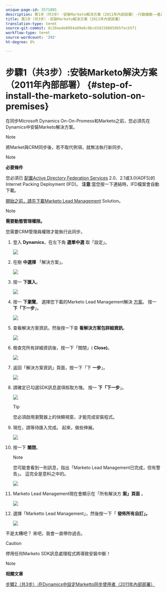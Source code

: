 ```yaml
---
unique-page-id: 3571805
description: 第1步（共3步）-安裝Marketo解決方案（2011年內部部署）-行銷檔案——產品檔案
title: 第1步（共3步）-安裝Marketo解決方案（2011年內部部署）
translation-type: tm+mt
source-git-commit: dc20aede0894a09e6c0bcd3d1580859b5fecb5f1
workflow-type: tm+mt
source-wordcount: '293'
ht-degree: 0%

---
```



# 步驟1（共3步）:安裝Marketo解決方案（2011年內部部署） {#step-of-install-the-marketo-solution-on-premises}

在同步Microsoft Dynamics On-On-Promess和Marketo之前，您必須先在Dynamics中安裝Marketo解決方案。

>[!NOTE]
>
>將Market與CRM同步後，若不取代例項，就無法執行新同步。

>[!NOTE]
>
>**必要條件**
>
>您必須已 [配置Active Directory Federation Services](http://www.microsoft.com/en-us/download/confirmation.aspx?id=41701) 2.0、2.1或3.0(ADFS)的Internet Packing Deployment [](https://msdn.microsoft.com/en-us/library/bb897402.aspx) (IFD)。 **注意**:當您按一下連結時，IFD檔案會自動下載。
>
>[開始之前，請先下載Marketo Lead Management](../../../../../product-docs/crm-sync/microsoft-dynamics-sync/sync-setup/download-the-marketo-lead-management-solution.md) Solution。

>[!NOTE]
>
>**需要動態管理權限。**
>
>您需要CRM管理員權限才能執行此同步。

1. 登入 **Dynamics**，在左下角 **選單中選** 取「設定」。

   ![](assets/image2015-4-2-11-3a32-3a53.png)

1. 在樹 **中選擇** 「解決方案」。

   ![](assets/image2015-4-2-11-3a35-3a28.png)

1. 按一 **下匯入**。

   ![](assets/image2015-4-2-11-3a37-3a33.png)

1. 按一 **下瀏覽**。 選擇您下載的Marketo Lead Management解決 [方案](../../../../../product-docs/crm-sync/microsoft-dynamics-sync/sync-setup/download-the-marketo-lead-management-solution.md)。 按一 **下「下一步**」。

   ![](assets/image2015-4-2-11-3a40-3a33.png)

1. 查看解決方案資訊，然後按一下查 **看解決方案包詳細資訊**。

   ![](assets/image2015-11-18-11-3a12-3a8.png)

1. 檢查完所有詳細資訊後，按一下「關閉」( **Close)**。

   ![](assets/image2015-10-9-14-3a57-3a3.png)

1. 返回「解決方案資訊」頁面，按一下「下 **一步**」。

   ![](assets/image2015-4-2-11-3a41-3a48.png)

1. 請確定已勾選SDK訊息選項核取方塊。 按一 **下「下一步**」。

   ![](assets/image2015-4-2-11-3a42-3a37.png)

   >[!TIP]
   >
   >您必須啟用瀏覽器上的快顯視窗，才能完成安裝程式。

1. 現在，請等待匯入完成。 起來，做些伸展。

   ![](assets/image2015-4-2-11-3a43-3a51.png)

1. 按一下 **關閉**。

   >[!NOTE]
   >
   >您可能會看到一則訊息，指出「Marketo Lead Management已完成，但有警告」。 這完全是意料之中的。

   ![](assets/image2015-4-2-11-3a44-3a44.png)

1. Marketo Lead Management現在會顯示在「所有解決方 **案」頁面** 。

   ![](assets/image2015-4-2-11-3a46-3a55.png)

1. 選擇「Marketto Lead Management」，然後按一下「 **發佈所有自訂」。**

   ![](assets/image2015-4-2-11-3a48-3a21.png)

不是太糟吧？ 來吧，我會一直帶你過去。

>[!CAUTION]
>
>停用任何Marketo SDK訊息處理程式將導致安裝中斷！

>[!NOTE]
>
>**相關文章**
>
>[步驟2（共3步）:在Dynamics中設定Marketto同步使用者（2011年內部部署）](step-2-of-3-set-up.md)

